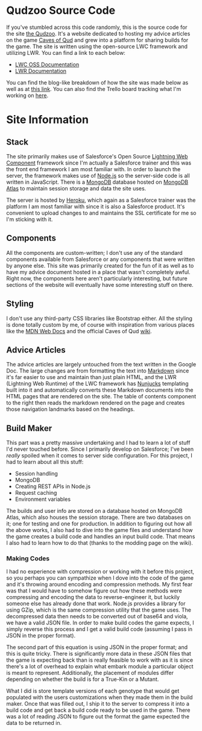 # Qudzoo Source Code

If you've stumbled across this code randomly, this is the source code for the site [the Qudzoo](https://www.qudzoo.com/). It's a website dedicated to hosting my advice articles on the game [Caves of Qud](https://www.cavesofqud.com/) and grew into a platform for sharing builds for the game. The site is written using the open-source LWC framework and utilizing LWR. You can find a link to each below:

-   [LWC OSS Documentation](https://lwc.dev/)
-   [LWR Documentation](https://developer.salesforce.com/docs/platform/lwr/overview)

You can find the blog-like breakdown of how the site was made below as well as at [this link](https://www.qudzoo.com/nerds). You can also find the Trello board tracking what I'm working on [here](https://trello.com/b/FvSq9Zsm/qudzoo-site).

# Site Information

## Stack

The site primarily makes use of Salesforce's Open Source [Lightning Web Component](https://lwc.dev/) framework since I'm actually a Salesforce trainer and this was the front end framework I am most familiar with. In order to launch the server, the framework makes use of [Node.js](https://nodejs.org/en/) so the server-side code is all written in JavaScript. There is a [MongoDB](https://www.mongodb.com/) database hosted on [MongoDB Atlas](https://www.mongodb.com/atlas/database) to maintain session storage and data the site uses.

The server is hosted by [Heroku](https://www.heroku.com/home), which again as a Salesforce trainer was the platform I am most familiar with since it is also a Salesforce product. It's convenient to upload changes to and maintains the SSL certificate for me so I'm sticking with it.

## Components

All the components are custom-written; I don't use any of the standard components available from Salesforce or any components that were written by anyone else. This site was primarily created for the fun of it as well as to have my advice document hosted in a place that wasn't completely awful. Right now, the components here aren't particularly interesting, but future sections of the website will eventually have some interesting stuff on there.

## Styling

I don't use any third-party CSS libraries like Bootstrap either. All the styling is done totally custom by me, of course with inspiration from various places like the [MDN Web Docs](https://developer.mozilla.org/en-US/) and the official Caves of Qud [wiki](https://wiki.cavesofqud.com/wiki/Caves_of_Qud_Wiki).

## Advice Articles

The advice articles are largely untouched from the text written in the Google Doc. The large changes are from formatting the text into [Markdown](https://commonmark.org/help/) since it's far easier to use and maintain than just plain HTML, and the LWR (Lightning Web Runtime) of the LWC framework has [Nunjucks](https://mozilla.github.io/nunjucks/) templating built into it and automatically converts these Markdown documents into the HTML pages that are rendered on the site. The table of contents component to the right then reads the markdown rendered on the page and creates those navigation landmarks based on the headings.

## Build Maker

This part was a pretty massive undertaking and I had to learn a lot of stuff I'd never touched before. Since I primarily develop on Salesforce; I've been _really_ spoiled when it comes to server side configuration. For this project, I had to learn about all this stuff:

-   Session handling
-   MongoDB
-   Creating REST APIs in Node.js
-   Request caching
-   Environment variables

The builds and user info are stored on a database hosted on MongoDB Atlas, which also houses the session storage. There are two databases on it; one for testing and one for production. In addition to figuring out how all the above works, I also had to dive into the game files and understand how the game creates a build code and handles an input build code. That means I also had to learn how to do that (thanks to the modding page on the wiki).

### Making Codes

I had no experience with compression or working with it before this project, so you perhaps you can sympathize when I dove into the code of the game and it's throwing around encoding and compression methods. My first fear was that I would have to somehow figure out how these methods were compressing and encoding the data to reverse-engineer it, but luckily someone else has already done that work. Node.js provides a library for using GZip, which is the same compression utility that the game uses. The decompressed data then needs to be converted out of base64 and viola, we have a valid JSON file. In order to make build codes the game expects, I simply reverse this process and I get a valid build code (assuming I pass in JSON in the proper format).

The second part of this equation is using JSON in the proper format; and this is quite tricky. There is significantly more data in these JSON files that the game is expecting back than is really feasible to work with as it is since there's a lot of overhead to explain what embark module a particular object is meant to represent. Additionally, the placement of modules differ depending on whether the build is for a True-Kin or a Mutant.

What I did is store template versions of each genotype that would get populated with the users customizations when they made them in the build maker. Once that was filled out, I ship it to the server to compress it into a build code and get back a build code ready to be used in the game. There was a lot of reading JSON to figure out the format the game expected the data to be returned in.
